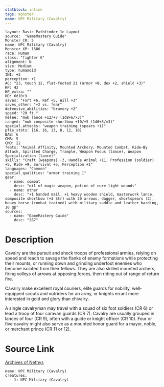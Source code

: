 ```yaml
---
statblock: inline
tags: monster
name: NPC Military (Cavalry)
---
```

```statblock
layout: Basic Pathfinder 1e Layout
source:  "GameMastery Guide"
Monster_CR: 5
name: NPC Military (Cavalry)
Monster_XP: 1600
race: Human
class: "fighter 6"
alignment: N
size: Medium
type: humanoid
INI: +3
perception: +1
AC: "23, touch 12, flat-footed 21 (armor +8, dex +2, shield +3)"
HP: 42
HP_extra: ""
HD: 6d10+9
saves: "Fort +6, Ref +5, Will +3"
saves_other: "+2 vs. fear"
defensive_abilities: "bravery +2"
speed: "20 ft."
melee: "mwk lance +12/+7 (1d8+6/×3)"
ranged: "mwk composite shortbow +10/+5 (1d6+3/×3)"
special_attacks: "weapon training (spears +1)"
pf1e_stats: [16, 16, 13, 8, 12, 10]
BAB: 6
CMB: 9
CMD: 22
feats: "Animal Affinity, Mounted Archery, Mounted Combat, Ride-By Attack, Spirited Charge, Trample, Weapon Focus (lance), Weapon Specialization (lance)"
skills: "Craft (weapons) +3, Handle Animal +11, Profession (soldier) +5, Ride +9, Survival +5, Perception +1"
languages: "Common"
special_qualities: "armor training 1"
gear:
  - name: combat
    desc: "oil of magic weapon, potion of cure light wounds"
  - name: other
    desc: "+1 banded mail, +1 heavy wooden shield, masterwork lance, composite shortbow (+3 Str) with 20 arrows, dagger, shortspears (2), heavy horse (combat trained) with military saddle and leather barding, 18 gp"
sources:
  - name: "GameMastery Guide"
    desc: "287"
```
# Description
Cavalry are the pursuit and shock troops of professional armies, relying on speed and reach to savage the flanks of enemy formations while protecting their mounts, or running down and grinding underfoot enemies who become isolated from their fellows. They are also skilled mounted archers, firing volleys of arrows at opposing forces, then riding out of range of return fire.

Cavalry make excellent royal couriers, elite guards for nobility, well-equipped scouts and outriders for an army, or knights errant more interested in gold and glory than chivalry.

A single cavalryman may travel with a squad of six foot soldiers (CR 6) or lead a troop of four caravan guards (CR 7). Cavalry are usually grouped in lances of four (CR 9), often with a guide or knight officer (CR 10). Four or five cavalry might also serve as a mounted honor guard for a mayor, noble, or merchant prince (CR 11 or 12).
# Source Link
[Archives of Nethys](https://aonprd.com/NPCDisplay.aspx?ItemName=Military%20(Cavalry))
```encounter-table
name: NPC Military (Cavalry)
creatures:
  - 1: NPC Military (Cavalry)
```
